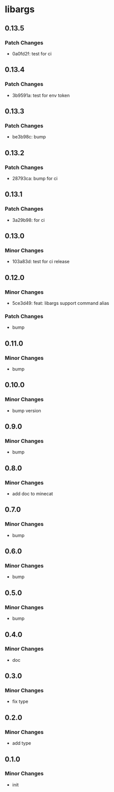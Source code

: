 # libargs

## 0.13.5

### Patch Changes

- 0a0fd2f: test for ci

## 0.13.4

### Patch Changes

- 3b9591a: test for env token

## 0.13.3

### Patch Changes

- be3b98c: bump

## 0.13.2

### Patch Changes

- 28793ca: bump for ci

## 0.13.1

### Patch Changes

- 3a29b98: for ci

## 0.13.0

### Minor Changes

- 103a83d: test for ci release

## 0.12.0

### Minor Changes

- 5ce3d49: feat: libargs support command alias

### Patch Changes

- bump

## 0.11.0

### Minor Changes

- bump

## 0.10.0

### Minor Changes

- bump version

## 0.9.0

### Minor Changes

- bump

## 0.8.0

### Minor Changes

- add doc to minecat

## 0.7.0

### Minor Changes

- bump

## 0.6.0

### Minor Changes

- bump

## 0.5.0

### Minor Changes

- bump

## 0.4.0

### Minor Changes

- doc

## 0.3.0

### Minor Changes

- fix type

## 0.2.0

### Minor Changes

- add type

## 0.1.0

### Minor Changes

- init
